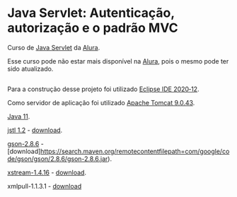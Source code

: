 # Java Servlet: Autenticação, autorização e o padrão MVC

Curso de [Java Servlet](https://www.alura.com.br/curso-online-servlet-autenticacao-autorizacao-mvc) da [Alura](https://www.alura.com.br).

Esse curso pode não estar mais disponível na [Alura](https://www.alura.com.br), pois o mesmo pode ter sido atualizado.

##

Para a construção desse projeto foi utilizado [Eclipse IDE 2020‑12](https://www.eclipse.org/downloads/download.php?file=/oomph/epp/2020-12/R/eclipse-inst-jre-win64.exe).

Como servidor de aplicação foi utilizado [Apache Tomcat 9.0.43](https://tomcat.apache.org/download-90.cgi).

[Java 11](https://www.oracle.com/br/java/technologies/javase-jdk11-downloads.html).

[jstl 1.2](https://mvnrepository.com/artifact/javax.servlet/jstl/1.2) - [download](https://repo1.maven.org/maven2/javax/servlet/jstl/1.2/jstl-1.2.jar).

[gson-2.8.6](https://github.com/google/gson) - [download]https://search.maven.org/remotecontentfilepath=com/google/code/gson/gson/2.8.6/gson-2.8.6.jar).

[xstream-1.4.16](https://x-stream.github.io/download.html) - [download](https://repo1.maven.org/maven2/com/thoughtworks/xstream/xstream-distribution/1.4.16/xstream-distribution-1.4.16-bin.zip).

xmlpull-1.1.3.1 - [download](https://repo1.maven.org/maven2/xmlpull/xmlpull/1.1.3.1/xmlpull-1.1.3.1.jar)
